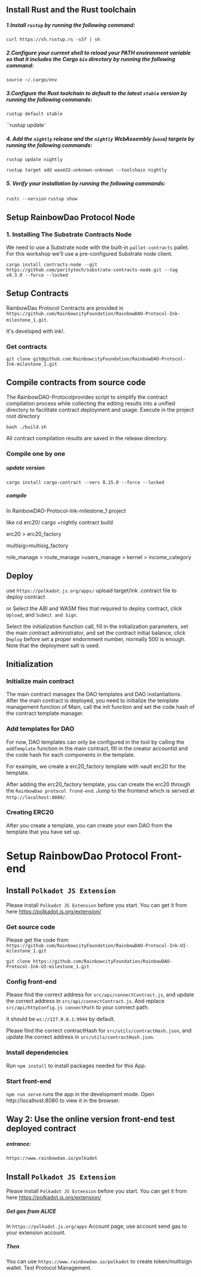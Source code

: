 ## Install Rust and the Rust toolchain

#####  1.Install `rustup` by running the following command: 

` curl https://sh.rustup.rs -sSf | sh `

##### 2.Configure your current shell to reload your PATH environment variable so that it includes the Cargo `bin` directory by running the following command: 

` source ~/.cargo/env `

##### 3.Configure the Rust toolchain to default to the latest `stable` version by running the following commands: 

`rustup default stable`

``rustup update`

##### 4. Add the `nightly` release and the `nightly` WebAssembly (`wasm`) targets by running the following commands: 

`rustup update nightly`

`rustup target add wasm32-unknown-unknown --toolchain nightly`

##### 5. Verify your installation by running the following commands: 

`rustc --version`
`rustup show`

## Setup RainbowDao Protocol Node

### 1. Installing The Substrate Contracts Node

 We need to use a Substrate node with the built-in `pallet-contracts` pallet. For this workshop we'll use a pre-configured Substrate node client. 

`cargo install contracts-node --git https://github.com/paritytech/substrate-contracts-node.git --tag v0.3.0 --force --locked`



## Setup Contracts

RainbowDao Protocol Contracts are provided in `https://github.com/RainbowcityFoundation/RainbowDAO-Protocol-Ink-milestone_1.git`. 

It's developed with ink!.

### Get contracts

```
git clone git@github.com:RainbowcityFoundation/RainbowDAO-Protocol-Ink-milestone_1.git
```



## Compile contracts from source code

The RainbowDAO-Protocolprovides script to simplify the contract compilation process while collecting the editing results into a unified directory to facilitate contract deployment and usage. Execute in the project root directory

```
bash ./build.sh
```

All contract compilation results are saved in the release directory.

### Compile  one by one 

##### update version

`cargo install cargo-contract --vers 0.15.0 --force --locked`

##### compile

In RainbowDAO-Protocol-Ink-milestone_1 project 

like cd erc20/        cargo +nightly contract build

erc20 > erc20_factory 

multisig>multisig_factory

role_manage > route_manage >users_manage > kernel > income_category

## Deploy

use `https://polkadot.js.org/apps/` upload target/ink .contract file to deploy contract

or Select the ABI and WASM files that required to deploy contract, click `Upload`, and `Submit and Sign`.



Select the initialization function call, fill in the initialization parameters, set the main contract administrator, and set the contract initial balance, click `Deploy` before set a proper endornment number, normally 500 is enough. Note that the deployment salt is used.

## Initialization

### Initialize main contract

The main contract manages the DAO templates and DAO instantiations. After the main contract is deployed, you need to initialize the template management function of Main, call the init function and set the code hash of the contract template manager.



### Add templates for DAO

For now, DAO templates can only be configured in the tool by calling the `addTemplate` function in the main contract, fill in the creator accountid and the code hash for each components in the template.

For example, we create a erc20_factory template with vault erc20 for the template.

After adding the erc20_factory template, you can create the erc20 through the `RainbowDao protocol frond-end`. Jump to the frontend which is served at `http://localhost:8080/`.



### Creating ERC20

After you create a template, you can create your own DAO from the template that you have set up.

# Setup RainbowDao Protocol Front-end

## Install `Polkadot JS Extension`

Please install `Polkadot JS Extension` before you start. You can get it from here https://polkadot.js.org/extension/

### Get source code

Please get the code from `https://github.com/RainbowcityFoundation/RainbowDAO-Protocol-Ink-UI-milestone_1.git`

```
git clone https://github.com/RainbowcityFoundation/RainbowDAO-Protocol-Ink-UI-milestone_1.git
```

### Config front-end

Please find the correct address for `` src/api/connectContract.js ``, and update the correct address in   ``` src/api/connectContract.js ```. And replace `src/api/httpConfig.js connectPath` to your connect path.

it should be `ws://127.0.0.1:9944` by default.

Please find the correct contractHash for `` src/utils/contractHash.json ``, and update the correct address in   `src/utils/contractHash.json`.

### Install dependencies

Run `npm install` to install packages needed for this App.

### Start front-end

`npm run serve` runs the app in the development mode.
Open http://localhost:8080 to view it in the browser.



## Way 2: Use the online version front-end test  deployed contract

##### entrance:

`https://www.rainbowdao.io/polkadot`

## Install `Polkadot JS Extension`

Please install `Polkadot JS Extension` before you start. You can get it from here https://polkadot.js.org/extension/

##### Get gas from ALICE

In `https://polkadot.js.org/apps` Account page, use account  send gas to your extension account.

##### Then

You can use `https://www.rainbowdao.io/polkadot` to create token/multisign wallet.  Test  Protocol Management.




